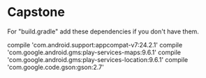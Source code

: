# Capstone

For "build.gradle" add these dependencies if you don't have them.

compile 'com.android.support:appcompat-v7:24.2.1'
compile 'com.google.android.gms:play-services-maps:9.6.1'
compile 'com.google.android.gms:play-services-location:9.6.1'
compile 'com.google.code.gson:gson:2.7'
 
